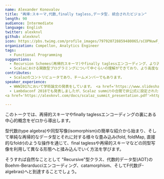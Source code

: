```yaml
---
name: Alexander Konovalov
title: "再帰:スキーマ,代数,finally tagless,データ型. 統合されたビジョン"
length: 90
audience: Intermediate
language: English
twitter: alexknvl
github: alexknvl
icon: https://pbs.twimg.com/profile_images/797920728859480065/sCOPNuwF_400x400.jpg
organization: Compellon, Analytics Engineer
tags:
  - Functional Programming
suggestions: 
  - Recursion Schemes(再帰的スキーマ)やfinally taglessエンコーディング、より汎用的な型理論について理解を深めたい人
  - Scalaにおける関数型プログラミングについて中ぐらいの理解ができており、より高度なトピックについて学びたい人
contributes:
  - Scalazのコントリビュータであり、チームメンバーでもあります。
speaker_experience:
  - WWW2017において学術論文の発表をしています。 <a href='https://www.slideshare.net/AlexanderKonovalov13/learning-event-extractors-from-knowledge-base-revisions'>https://www.slideshare.net/AlexanderKonovalov13/learning-event-extractors-from-knowledge-base-revisions</a> 
  - Lambdaconf 2018でも発表しましたが、Scalaz summitの合間で非公式に設定されたものだっため、十分な準備の時間は取れなかったものです
<a href='https://alexknvl.com/docs/scalaz_summit_presentation.pdf'>https://alexknvl.com/docs/scalaz_summit_presentation.pdf</a> 。
 
---
```

このトークでは、再帰的スキーマやfinally taglessエンコーディングの裏にある中心的概念をゼロから導出します。

型代数(type algebra)や同型写像(isomorphism)の簡単な紹介から始まり、そして単純な再帰的なデータ型とそれに対する様々な畳み込み(fold, foldMap, 直接的なfoldr)のような操作を通じて、final taglessや再帰的スキーマなどの同型写像を利用して異なる形態へと揉み込んでいく方法を学びます。

そうすれば自然なこととして "Recursive"型クラス、代数的データ型(ADT)のBoehm-Berarducciエンコーディング、catamorphism、そしてF代数(F-algebras)へと到達することでしょう。
